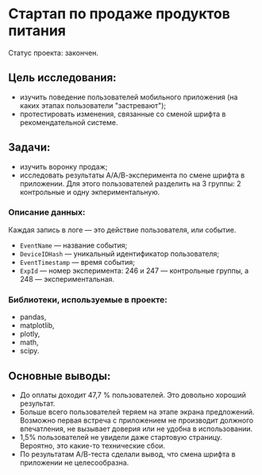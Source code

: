 # Стартап по продаже продуктов питания
Статус проекта: закончен.
## Цель исследования:
- изучить поведение пользователей мобильного приложения (на каких этапах пользователи "застревают");
- протестировать изменения, связанные со сменой шрифта в рекомендательной системе.
## Задачи:
- изучить воронку продаж;
- исследовать результаты А/А/В-эксперимента по смене шрифта в приложении. Для этого пользователей разделить на 3 группы: 2 контрольные и одну экпериментальную.
### Описание данных:

Каждая запись в логе — это действие пользователя, или событие.

- `EventName` — название события;
- `DeviceIDHash` — уникальный идентификатор пользователя;
- `EventTimestamp` — время события;
- `ExpId` — номер эксперимента: 246 и 247 — контрольные группы, а 248 — экспериментальная.
### Библиотеки, используемые в проекте:
- pandas,
- matplotlib,
- plotly,
- math,
- scipy.
## Основные выводы:
- До оплаты доходит 47,7 % пользователей. Это довольно хороший результат.
- Больше всего пользователей теряем на этапе экрана предложений. Возможно первая встреча с приложением не производит должного впечатления, не вызывает доверия или не удобна в использовании.
- 1,5% пользователей не увидели даже стартовую страницу. Вероятно, это какие-то технические сбои.
- По результатам А/В-теста сделали вывод, что смена шрифта в приложении не целесообразна.